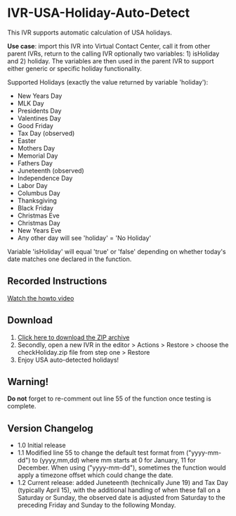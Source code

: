 # IVR-USA-Holiday-Auto-Detect
This IVR supports automatic calculation of USA holidays.

**Use case**: import this IVR into Virtual Contact Center, call it from other parent IVRs, return to the calling IVR optionally two variables: 1) isHoliday and 2) holiday. The variables are then used in the parent IVR to support either generic or specific holiday functionality.

Supported Holidays (exactly the value returned by variable 'holiday'):
* New Years Day
* MLK Day
* Presidents Day
* Valentines Day
* Good Friday
* Tax Day (observed)
* Easter
* Mothers Day
* Memorial Day
* Fathers Day
* Juneteenth (observed)
* Independence Day
* Labor Day
* Columbus Day
* Thanksgiving
* Black Friday
* Christmas Eve
* Christmas Day
* New Years Eve
* Any other day will see 'holiday' = 'No Holiday'

Variable 'isHoliday' will equal 'true' or 'false' depending on whether today's date matches one declared in the function.

## Recorded Instructions
[Watch the howto video](https://github.com/Five9DeveloperProgram/IVR-USA-Holiday-Auto-Detect/blob/master/Walkthrough.mp4?raw=true)

## Download
1. [Click here to download the ZIP archive](https://github.com/Five9DeveloperProgram/IVR-USA-Holiday-Auto-Detect/blob/master/checkHoliday.zip?raw=true)
1. Secondly, open a new IVR in the editor > Actions > Restore > choose the checkHoliday.zip file from step one > Restore
1. Enjoy USA auto-detected holidays!

## Warning!
**Do not** forget to re-comment out line 55 of the function once testing is complete.

## Version Changelog
* 1.0 Initial release
* 1.1 Modified line 55 to change the default test format from ("yyyy-mm-dd") to (yyyy,mm,dd) where mm starts at 0 for January, 11 for December. When using ("yyyy-mm-dd"), sometimes the function would apply a timezone offset which could change the date.
* 1.2 Current release: added Juneteenth (technically June 19) and Tax Day (typically April 15), with the additional handling of when these fall on a Saturday or Sunday, the observed date is adjusted from Saturday to the preceding Friday and Sunday to the following Monday.
